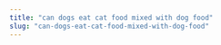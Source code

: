 ```yaml
---
title: "can dogs eat cat food mixed with dog food"
slug: "can-dogs-eat-cat-food-mixed-with-dog-food"
---
```


